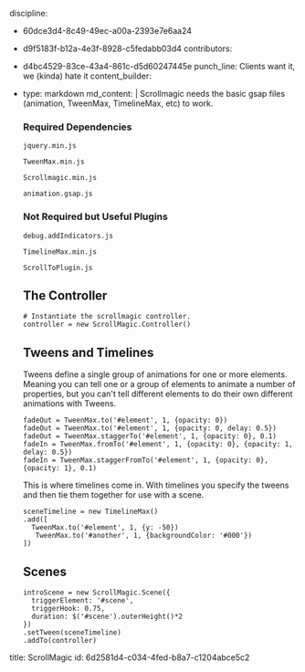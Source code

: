 discipline:
  - 60dce3d4-8c49-49ec-a00a-2393e7e6aa24
  - d9f5183f-b12a-4e3f-8928-c5fedabb03d4
contributors:
  - d4bc4529-83ce-43a4-861c-d5d60247445e
punch_line: Clients want it, we (kinda) hate it
content_builder:
  - 
    type: markdown
    md_content: |
      Scrollmagic needs the basic gsap files (animation, TweenMax, TimelineMax, etc) to work.
      
      ### Required Dependencies
      
      <script src="https://gist.github.com/chrsgrffth/f510fc06c7c89a7a7558.js"></script>
      
      `jquery.min.js`
      
      `TweenMax.min.js`
      
      `Scrollmagic.min.js`
      
      `animation.gsap.js`
      
      
      ### Not Required but Useful Plugins
      
      `debug.addIndicators.js`
      
      `TimelineMax.min.js`
      
      `ScrollToPlugin.js`
      
      ## The Controller
      
      ```
      # Instantiate the scrollmagic controller.
      controller = new ScrollMagic.Controller()
      ```
      
      ## Tweens and Timelines
      
      Tweens define a single group of animations for one or more elements. Meaning you can tell one or a group of elements to animate a number of properties, but you can't tell different elements to do their own different animations with Tweens.
      
      ```
      fadeOut = TweenMax.to('#element', 1, {opacity: 0})
      fadeOut = TweenMax.to('#element', 1, {opacity: 0, delay: 0.5})
      fadeOut = TweenMax.staggerTo('#element', 1, {opacity: 0}, 0.1)
      fadeIn = TweenMax.fromTo('#element', 1, {opacity: 0}, {opacity: 1, delay: 0.5})
      fadeIn = TweenMax.staggerFromTo('#element', 1, {opacity: 0}, {opacity: 1}, 0.1)
      ```
      
      This is where timelines come in. With timelines you specify the tweens and then tie them together for use with a scene.
      
      ```
      sceneTimeline = new TimelineMax()
      .add([
        TweenMax.to('#element', 1, {y: -50})
         TweenMax.to('#another', 1, {backgroundColor: '#000'})
      ])
      ```
      
      ## Scenes
      
      ```
      introScene = new ScrollMagic.Scene({
        triggerElement: '#scene',
        triggerHook: 0.75,
        duration: $('#scene').outerHeight()*2
      })
      .setTween(sceneTimeline)
      .addTo(controller)
      ```
title: ScrollMagic
id: 6d2581d4-c034-4fed-b8a7-c1204abce5c2
